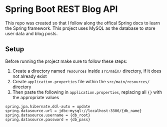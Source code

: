 # Spring Boot REST Blog API

This repo was created so that I follow along the offical Spring docs to learn the Spring framework. This project uses MySQL as the database to store user data and blog posts.

## Setup

Before running the project make sure to follow these steps:

1. Create a directory named `resources` inside `src/main/` directory, if it does not already exist
2. Create `application.properties` file within the `src/main/resources/` directory
3. Then paste the following in `application.properties`, replacing all `{}` with the appropriate values

```properties
spring.jpa.hibernate.ddl-auto = update
spring.datasource.url = jdbc:mysql://localhost:3306/{db_name}
spring.datasource.username = {db_root}
spring.datasource.password = {db_pass}
```
